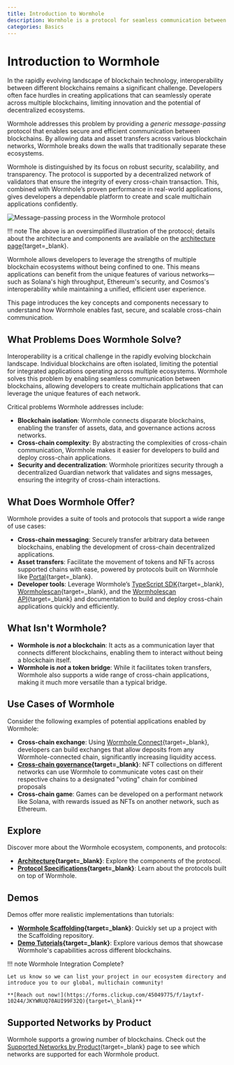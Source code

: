 ```yaml
---
title: Introduction to Wormhole
description: Wormhole is a protocol for seamless communication between blockchains, enabling cross-chain applications and integrations.
categories: Basics
---
```


# Introduction to Wormhole

In the rapidly evolving landscape of blockchain technology, interoperability between different blockchains remains a significant challenge. Developers often face hurdles in creating applications that can seamlessly operate across multiple blockchains, limiting innovation and the potential of decentralized ecosystems.

Wormhole addresses this problem by providing a _generic message-passing_ protocol that enables secure and efficient communication between blockchains. By allowing data and asset transfers across various blockchain networks, Wormhole breaks down the walls that traditionally separate these ecosystems.

Wormhole is distinguished by its focus on robust security, scalability, and transparency. The protocol is supported by a decentralized network of validators that ensure the integrity of every cross-chain transaction. This, combined with Wormhole’s proven performance in real-world applications, gives developers a dependable platform to create and scale multichain applications confidently.

![Message-passing process in the Wormhole protocol](/docs/images/protocol/introduction/introduction-1.webp)

!!! note
    The above is an oversimplified illustration of the protocol; details about the architecture and components are available on the [architecture page](/docs/protocol/architecture/){target=\_blank}.

Wormhole allows developers to leverage the strengths of multiple blockchain ecosystems without being confined to one. This means applications can benefit from the unique features of various networks—such as Solana's high throughput, Ethereum's security, and Cosmos's interoperability while maintaining a unified, efficient user experience.

This page introduces the key concepts and components necessary to understand how Wormhole enables fast, secure, and scalable cross-chain communication.

## What Problems Does Wormhole Solve?

Interoperability is a critical challenge in the rapidly evolving blockchain landscape. Individual blockchains are often isolated, limiting the potential for integrated applications operating across multiple ecosystems. Wormhole solves this problem by enabling seamless communication between blockchains, allowing developers to create multichain applications that can leverage the unique features of each network.

Critical problems Wormhole addresses include:

- **Blockchain isolation**: Wormhole connects disparate blockchains, enabling the transfer of assets, data, and governance actions across networks.
- **Cross-chain complexity**: By abstracting the complexities of cross-chain communication, Wormhole makes it easier for developers to build and deploy cross-chain applications.
- **Security and decentralization**: Wormhole prioritizes security through a decentralized Guardian network that validates and signs messages, ensuring the integrity of cross-chain interactions.

## What Does Wormhole Offer?

Wormhole provides a suite of tools and protocols that support a wide range of use cases:

- **Cross-chain messaging**: Securely transfer arbitrary data between blockchains, enabling the development of cross-chain decentralized applications.
- **Asset transfers**: Facilitate the movement of tokens and NFTs across supported chains with ease, powered by protocols built on Wormhole like [Portal](https://portalbridge.com/){target=\_blank}.
- **Developer tools**: Leverage Wormhole’s [TypeScript SDK](/docs/tools/typescript-sdk/get-started/){target=\_blank},<!-- [Solidity SDK](/docs/tools/solidity-sdk/get-started/),--> [Wormholescan](https://wormholescan.io/){target=\_blank}, and the [Wormholescan API](https://wormholescan.io/#/developers/api-doc){target=\_blank} and documentation to build and deploy cross-chain applications quickly and efficiently.

## What Isn't Wormhole?

- **Wormhole is _not_ a blockchain**: It acts as a communication layer that connects different blockchains, enabling them to interact without being a blockchain itself.
- **Wormhole is _not_ a token bridge**: While it facilitates token transfers, Wormhole also supports a wide range of cross-chain applications, making it much more versatile than a typical bridge.

## Use Cases of Wormhole

Consider the following examples of potential applications enabled by Wormhole:

- **Cross-chain exchange**: Using [Wormhole Connect](/docs/products/connect/overview/){target=\_blank}, developers can build exchanges that allow deposits from any Wormhole-connected chain, significantly increasing liquidity access.
- **[Cross-chain governance](https://wormhole.com/blog/stake-for-governance-is-now-live-for-w-token-holders){target=\_blank}**: NFT collections on different networks can use Wormhole to communicate votes cast on their respective chains to a designated "voting" chain for combined proposals
- **Cross-chain game**: Games can be developed on a performant network like Solana, with rewards issued as NFTs on another network, such as Ethereum.

## Explore

Discover more about the Wormhole ecosystem, components, and protocols:

- **[Architecture](/docs/protocol/architecture/){target=\_blank}**: Explore the components of the protocol.
- **[Protocol Specifications](https://github.com/wormhole-foundation/wormhole/tree/main/whitepapers){target=\_blank}**: Learn about the protocols built on top of Wormhole.

## Demos

Demos offer more realistic implementations than tutorials:

- **[Wormhole Scaffolding](https://github.com/wormhole-foundation/wormhole-scaffolding){target=\_blank}**: Quickly set up a project with the Scaffolding repository.
- **[Demo Tutorials](https://github.com/wormhole-foundation/demo-tutorials){target=\_blank}**: Explore various demos that showcase Wormhole's capabilities across different blockchains.

<!-- TODO: Add this back once we have the demos page under the Tutorials section

More demos are available in the [demos page](/docs/build/start-building/demos/){target=\_blank}. -->

!!! note
    Wormhole Integration Complete?

    Let us know so we can list your project in our ecosystem directory and introduce you to our global, multichain community!

    **[Reach out now!](https://forms.clickup.com/45049775/f/1aytxf-10244/JKYWRUQ70AUI99F32Q){target=\_blank}**

## Supported Networks by Product

Wormhole supports a growing number of blockchains. Check out the [Supported Networks by Product](/docs/products/reference/supported-networks/){target=\_blank} page to see which networks are supported for each Wormhole product.